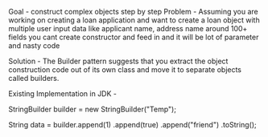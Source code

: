 Goal - construct complex objects step by step
Problem - Assuming you are working on creating a loan application and want to create a loan object with multiple user input data like applicant name, address name around 100+ fields you cant create constructor and feed in and it will be lot of parameter and nasty code

Solution - The Builder pattern suggests that you extract the object construction code out of its own class and move it to separate objects called builders.

Existing Implementation in JDK - 

StringBuilder builder = new StringBuilder("Temp");

String data = builder.append(1)
		.append(true)
		.append("friend")
		.toString();